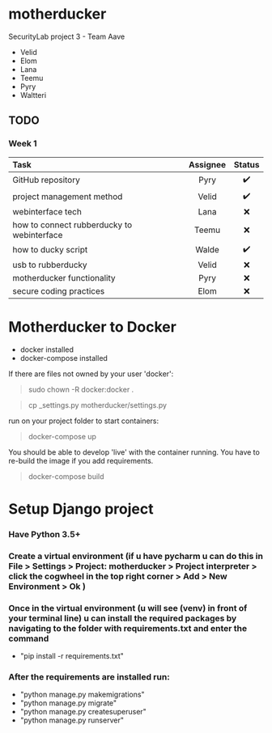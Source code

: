 # motherducker
SecurityLab project 3 - Team Aave

* Velid
* Elom
* Lana
* Teemu
* Pyry
* Waltteri


## TODO
### Week 1
| Task                                        | Assignee        | Status            |
|:--------------------------------------------|:---------------:|:-----------------:|
|GitHub repository                            | Pyry            |:heavy_check_mark: |
|project management method                    | Velid           |:heavy_check_mark: |
|webinterface tech                            | Lana            |:x:                |
|how to connect rubberducky to webinterface   | Teemu           |:x:                |
|how to ducky script                          | Walde           |:heavy_check_mark: |
|usb to rubberducky                           | Velid           |:x:                |
|motherducker functionality                   | Pyry            |:x:                |
|secure coding practices                      | Elom            |:x:                |

# Motherducker to Docker
* docker installed
* docker-compose installed


If there are files not owned by your user 'docker':
> sudo chown -R docker:docker .


> cp _settings.py motherducker/settings.py


run on your project folder to start containers:
> docker-compose up 


You should be able to develop 'live' with the container running.
You have to re-build the image if you add requirements.
> docker-compose build




# Setup Django project
### Have Python 3.5+ 
### Create a virtual environment (if u have pycharm u can do this in File > Settings > Project: motherducker > Project interpreter > click the cogwheel in the top right corner > Add > New Environment > Ok )
### Once in the virtual environment (u will see (venv) in front of your terminal line) u can install the required packages by navigating to the folder with requirements.txt and enter the command 
* "pip install -r requirements.txt"
### After the requirements are installed run: 
* "python manage.py makemigrations"
* "python manage.py migrate"
* "python manage.py createsuperuser"
* "python manage.py runserver"

